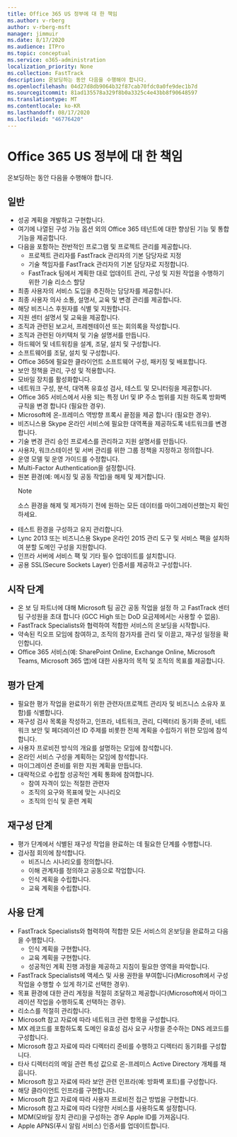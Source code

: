 ```yaml
---
title: Office 365 US 정부에 대 한 책임
ms.author: v-rberg
author: v-rberg-msft
manager: jimmuir
ms.date: 8/17/2020
ms.audience: ITPro
ms.topic: conceptual
ms.service: o365-administration
localization_priority: None
ms.collection: FastTrack
description: 온보딩하는 동안 다음을 수행해야 합니다.
ms.openlocfilehash: 04d27d8db9064b32f87cab70fdc0a0fe9dec1b7d
ms.sourcegitcommit: 81ad135578a329f8b0a3325c4e43bb8f90648597
ms.translationtype: MT
ms.contentlocale: ko-KR
ms.lasthandoff: 08/17/2020
ms.locfileid: "46776420"
---
```

# <a name="your-responsibilities-for-office-365-us-government"></a>Office 365 US 정부에 대 한 책임

온보딩하는 동안 다음을 수행해야 합니다.
  
## <a name="general"></a>일반

- 성공 계획을 개발하고 구현합니다.   
- 여기에 나열된 구성 가능 옵션 외의 Office 365 테넌트에 대한 향상된 기능 및 통합 기능을 제공합니다.    
- 다음을 포함하는 전반적인 프로그램 및 프로젝트 관리를 제공합니다.     
  - 프로젝트 관리자를 FastTrack 관리자의 기본 담당자로 지정   
  - 기술 책임자를 FastTrack 관리자의 기본 담당자로 지정합니다.  
  - FastTrack 팀에서 계획한 대로 업데이트 관리, 구성 및 지원 작업을 수행하기 위한 기술 리소스 할당   
- 최종 사용자의 서비스 도입을 추진하는 담당자를 제공합니다.    
- 최종 사용자 의사 소통, 설명서, 교육 및 변경 관리를 제공합니다.    
- 해당 비즈니스 후원자를 식별 및 지원합니다.     
- 지원 센터 설명서 및 교육을 제공합니다.     
- 조직과 관련된 보고서, 프레젠테이션 또는 회의록을 작성합니다.     
- 조직과 관련된 아키텍처 및 기술 설명서를 만듭니다.     
- 하드웨어 및 네트워킹을 설계, 조달, 설치 및 구성합니다.    
- 소프트웨어를 조달, 설치 및 구성합니다.     
- Office 365에 필요한 클라이언트 소프트웨어 구성, 패키징 및 배포합니다.    
- 보안 정책을 관리, 구성 및 적용합니다.    
- 모바일 장치를 활성화합니다.    
- 네트워크 구성, 분석, 대역폭 유효성 검사, 테스트 및 모니터링을 제공합니다. 
- Office 365 서비스에서 사용 되는 특정 Url 및 IP 주소 범위를 지원 하도록 방화벽 규칙을 변경 합니다 (필요한 경우).
- Microsoft에 온-프레미스 역방향 프록시 끝점을 제공 합니다 (필요한 경우).     
- 비즈니스용 Skype 온라인 서비스에 필요한 대역폭을 제공하도록 네트워크를 변경합니다.   
- 기술 변경 관리 승인 프로세스를 관리하고 지원 설명서를 만듭니다.    
- 사용자, 워크스테이션 및 서버 관리를 위한 그룹 정책을 지정하고 정의합니다.    
- 운영 모델 및 운영 가이드를 수정합니다.   
- Multi-Factor Authentication을 설정합니다.   
- 원본 환경(예: 메시징 및 공동 작업)을 해제 및 제거합니다. 
    > [!NOTE]
    > 소스 환경을 해제 및 제거하기 전에 원하는 모든 데이터를 마이그레이션했는지 확인하세요.   
- 테스트 환경을 구성하고 유지 관리합니다.  
- Lync 2013 또는 비즈니스용 Skype 온라인 2015 관리 도구 및 서비스 팩을 설치하여 분할 도메인 구성을 지원합니다.    
- 인프라 서버에 서비스 팩 및 기타 필수 업데이트를 설치합니다.     
- 공용 SSL(Secure Sockets Layer) 인증서를 제공하고 구성합니다. 
    
## <a name="initiate-phase"></a>시작 단계

- 온 보 딩 파트너에 대해 Microsoft 팀 공간 공동 작업을 설정 하 고 FastTrack 센터 팀 구성원을 초대 합니다 (GCC High 또는 DoD 요금제에서는 사용할 수 없음).   
- FastTrack Specialists와 협력하여 적합한 서비스의 온보딩을 시작합니다.    
- 약속된 킥오프 모임에 참여하고, 조직의 참가자를 관리 및 이끌고, 재구성 일정을 확인합니다.    
- Office 365 서비스(예: SharePoint Online, Exchange Online, Microsoft Teams, Microsoft 365 앱)에 대한 사용자의 목적 및 조직의 목표를 제공합니다.
    
## <a name="assess-phase"></a>평가 단계

- 필요한 평가 작업을 완료하기 위한 관련자(프로젝트 관리자 및 비즈니스 소유자 포함)를 식별합니다.    
- 재구성 검사 목록을 작성하고, 인프라, 네트워크, 관리, 디렉터리 동기화 준비, 네트워크 보안 및 페더레이션 ID 주제를 비롯한 전체 계획을 수립하기 위한 모임에 참석합니다. 
- 사용자 프로비전 방식의 개요를 설명하는 모임에 참석합니다.     
- 온라인 서비스 구성을 계획하는 모임에 참석합니다.    
- 마이그레이션 준비를 위한 지원 계획을 만듭니다.    
- 대략적으로 수립할 성공적인 계획 통화에 참여합니다.   
  - 참여 자격이 있는 적절한 관련자   
  - 조직의 요구와 목표에 맞는 시나리오   
  - 조직의 인식 및 훈련 계획
    
## <a name="remediate-phase"></a>재구성 단계

- 평가 단계에서 식별된 재구성 작업을 완료하는 데 필요한 단계를 수행합니다.  
- 검사점 회의에 참석합니다.   
  - 비즈니스 시나리오를 정의합니다.  
  - 이해 관계자를 정의하고 공동으로 작업합니다.  
  - 인식 계획을 수립합니다. 
  - 교육 계획을 수립합니다.
    
## <a name="enable-phase"></a>사용 단계

- FastTrack Specialists와 협력하여 적합한 모든 서비스의 온보딩을 완료하고 다음을 수행합니다.  
  - 인식 계획을 구현합니다.   
  - 교육 계획을 구현합니다.   
  - 성공적인 계획 진행 과정을 제공하고 지침이 필요한 영역을 파악합니다.  
- FastTrack Specialists에 액세스 및 사용 권한을 부여합니다(Microsoft에서 구성 작업을 수행할 수 있게 하기로 선택한 경우).   
- 목표 환경에 대한 관리 계정을 적절히 조달하고 제공합니다(Microsoft에서 마이그레이션 작업을 수행하도록 선택하는 경우).    
- 리소스를 적절히 관리합니다.     
- Microsoft 참고 자료에 따라 네트워크 관련 항목을 구성합니다.    
- MX 레코드를 포함하도록 도메인 유효성 검사 요구 사항을 준수하는 DNS 레코드를 구성합니다.    
- Microsoft 참고 자료에 따라 디렉터리 준비를 수행하고 디렉터리 동기화를 구성합니다.   
- 타사 디렉터리의 메일 관련 특성 값으로 온-프레미스 Active Directory 개체를 채웁니다.    
- Microsoft 참고 자료에 따라 보안 관련 인프라(예: 방화벽 포트)를 구성합니다.    
- 해당 클라이언트 인프라를 구현합니다.   
- Microsoft 참고 자료에 따라 사용자 프로비전 접근 방법을 구현합니다.    
- Microsoft 참고 자료에 따라 다양한 서비스를 사용하도록 설정합니다.    
- MDM(모바일 장치 관리)을 구성하는 경우 Apple ID를 가져옵니다.   
- Apple APNS(푸시 알림 서비스) 인증서를 업데이트합니다.
  